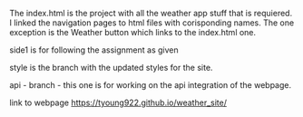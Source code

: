 The index.html is the project with all the weather app stuff that is requiered. I linked the navigation pages to html files with corisponding names. The one exception is the Weather button which links to the index.html one.

side1 is for following the assignment as given

style is the branch with the updated styles for the site.

api - branch - this one is for working on the api integration of the webpage.

link to webpage
https://tyoung922.github.io/weather_site/

